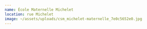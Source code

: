 ```yaml
---
name: École Maternelle Michelet
location: rue Michelet
image: ~/assets/uploads/csm_michelet-maternelle_7e0c5652e0.jpg
---
```

